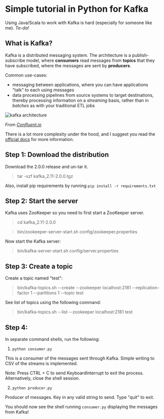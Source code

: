 # Simple tutorial in Python for Kafka

Using Java/Scala to work with Kafka is hard (especially for someone like me). *Ta-da!*

## What is Kafka?

Kafka is a distributed messaging system. The architecture is a publish-subscribe model, where **consumers** read messages from **topics** that they have subscribed, where the messages are sent by **producers**. 

Common use-cases: 

- messaging between applications, where you can have applications "talk" to each using messages
- data processing pipelines from source systems to target destinations, thereby processing information on a *streaming* basis, rather than in *batches* as with your traditional ETL jobs

![kafka architecture](https://www.confluent.io/wp-content/uploads/Screenshot-2017-07-19-19.14.28-1024x626.png)

*From [Confluent.io](https://www.confluent.io/blog/apache-kafka-for-service-architectures/)*

There is a lot more complexity under the hood, and I suggest you read the [official docs](https://kafka.apache.org/documentation/) for more information.

## Step 1: Download the distribution
Download the 2.0.0 release and un-tar it.
	
> tar -xzf kafka_2.11-2.0.0.tgz

Also, install pip requirements by running `pip install -r requirements.txt`

## Step 2: Start the server

Kafka uses ZooKeeper so you need to first start a ZooKeeper server.

> cd kafka_2.11-2.0.0	

> bin/zookeeper-server-start.sh config/zookeeper.properties


Now start the Kafka server:
	
> bin/kafka-server-start.sh config/server.properties

## Step 3: Create a topic

Create a topic named "test":
	
> bin/kafka-topics.sh --create --zookeeper localhost:2181 --replication-factor 1 --partitions 1 --topic test

See list of topics using the following command:

> bin/kafka-topics.sh --list --zookeeper localhost:2181 test

## Step 4: 

In separate command shells, run the following:

1. `python consumer.py`

This is a consumer of the messages sent through Kafka. Simple writing to CSV of the streams is implemented. 

Note: Press CTRL + C to send KeyboardInterrupt to exit the process. Alternatively, close the shell session.

2. `python producer.py`

Producer of messages. Key in any valid string to send. Type "quit" to exit.


You should now see the shell running `consumer.py` displaying the messages from Kafka!

